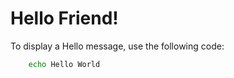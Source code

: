 Hello Friend!
=============

To display a Hello message, use the following code:

```sh
	echo Hello World
```
